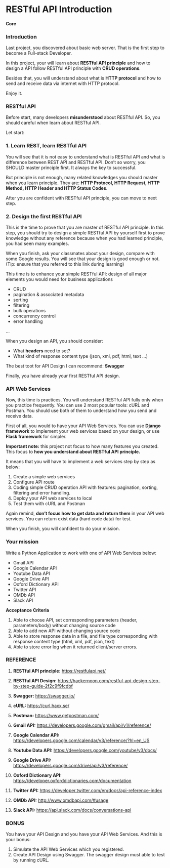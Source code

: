 # RESTful API Introduction

#### Core

### Introduction

Last project, you discovered about basic web server. That is the first step to become a Full-stack Developer.

In this project, your will learn about **RESTful API principle** and how to design a API follow RESTful API principle with **CRUD operations**.

Besides that, you will understand about what is **HTTP protocol** and how to send and receive data via internet with HTTP protocol.

Enjoy it.

### RESTful API

Before start, many developers **misunderstood** about RESTful API. So, you should careful when learn about RESTful API.

Let start:

### 1. Learn REST, learn RESTful API

You will see that it is not easy to understand what is RESTful API and what is difference between REST API and RESTful API. Don’t so worry, you SHOULD master principle first. It always the key to successful.

But principle is not enough, many related knowledges you should master when you learn principle. They are: **HTTP Protocol, HTTP Request, HTTP Method, HTTP Header and HTTP Status Codes**.

After you are confident with RESTful API principle, you can move to next step.

### 2. Design the first RESTful API

This is the time to prove that you are master of RESTful API principle. In this step, you should try to design a simple RESTful API by yourself first to prove knowledge without any reference because when you had learned principle, you had seen many examples.

When you finish, ask your classmates about your design, compare with some Google results. You will see that your design is good enough or not. (Tip: ensure that you referred to this link during learning)

This time is to enhance your simple RESTful API:  design of all major elements you would need for business applications

- CRUD
- pagination & associated metadata
- sorting
- filtering
- bulk operations
- concurrency control
- error handling

...

When you design an API, you should consider:

- What **headers** need to set?
- What kind of response content type (json, xml, pdf, html, text …)

The best toot for API Design I can recommend: **Swagger**

Finally, you have already your first RESTful API design.



### API Web Services

Now, this time is practices. You will understand RESTful API fully only when you practice frequently. You can use 2 most popular tools: cURL and Postman. You should use both of them to understand how you send and receive data.

First of all, you would to have your API Web Services. You can use **Django framework** to implement your web services based on your design, or use **Flask framework** for simpler.

**Important note:** this project not focus to how many features you created. This focus to **how you understand about RESTful API principle.**

It means that you will have to implement a web services step by step as below:

1. Create a simple web services
2. Configure API route
3. Coding simple CRUD operation API with features: pagination, sorting, filtering and error handling.
4. Deploy your API web services to local
5. Test them with cURL and Postman

Again remind, **don’t focus how to get data and return them** in your API web services. You can return exist data (hard code data) for test.

When you finish, you will confident to do your mission.



### Your mission

Write a Python Application to work with one of API Web Services below:

- Gmail API
- Google Calendar API
- Youtube Data API
- Google Drive API
- Oxford Dictionary API
- Twitter API
- OMDb API
- Slack API

**Acceptance Criteria**

1. Able to choose API, set corresponding parameters (header, parameters/body) without changing source code
2. Able to add new API without changing source code
3. Able to store response data in a file, and file type corresponding with response content type (html, xml, pdf, json, text)
4. Able to store error log when it returned client/server errors.



### REFERENCE

1. **RESTful API principle:** https://restfulapi.net/

2. **RESTful API Design:** https://hackernoon.com/restful-api-design-step-by-step-guide-2f2c9f9fcdbf

3. **Swagger:** https://swagger.io/

4. **cURL:** https://curl.haxx.se/

5. **Postman:** https://www.getpostman.com/

6. **Gmail API:** https://developers.google.com/gmail/api/v1/reference/

7. **Google Calendar API:** https://developers.google.com/calendar/v3/reference/?hl=en_US

8. **Youtube Data API:** https://developers.google.com/youtube/v3/docs/

9. **Google Drive API:** https://developers.google.com/drive/api/v3/reference/

10. **Oxford Dictionary API:** https://developer.oxforddictionaries.com/documentation

11. **Twitter API:** https://developer.twitter.com/en/docs/api-reference-index

12. **OMDb API:** http://www.omdbapi.com/#usage

13. **Slack API:** https://api.slack.com/docs/conversations-api



### BONUS

You have your API Design and you have your API Web Services. And this is your bonus:

1. Simulate the API Web Services which you registered.
2. Create API Design using Swagger. The swagger design must able to test by running cURL.